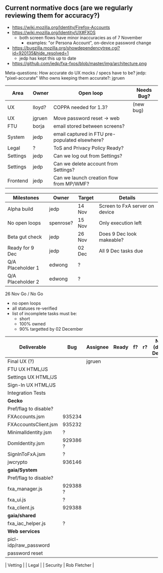 Current normative docs (are we regularly reviewing them for accuracy?)
-----------------------------
* https://wiki.mozilla.org/Identity/Firefox-Accounts
* https://wiki.mozilla.org/Identity/UX#FXOS
  - both screen flows have minor inaccuracies as of 7 November
    - examples: "or Persona Account", on-device password change
* https://bugzilla.mozilla.org/showdependencytree.cgi?id=920135&hide_resolved=1
  - jedp has kept this up to date
* https://github.com/jedp/fxa-fxos/blob/master/img/architecture.png

Meta-questions:
  How accurate do UX mocks / specs have to be?
    jedp: "pixel-accurate"
    Who owns keeping them accurate?: jgruen


|   Area  |   Owner    |   Open loop       | Needs Bug?
| ------- | ---------- | ----------------- |----------- |
| UX       | lloyd?    | COPPA needed for 1.3? | (new bug)
| UX       | jgruen    | Move password reset -> web
| FTU      | borja     | email stored between screens?
| System   | jedp      | email captured in FTU pre-populated elsewhere?
| Legal    | ?         | ToS and Privacy Policy Ready?
| Settings | jedp      | Can we log out from Settings? 
| Settings | jedp      | Can we delete account from Settings?
| Frontend | jedp      | Can we launch creation flow from MP/WMF?


| Milestones     | Owner   | Target | Details |
| -------------- | ------- | ------ | -------- |
| Alpha build    | jedp      | 14 Nov | Screen to FxA server on device
| No open loops  | spenrose? | 15 Nov | Only execution left
| Beta gut check | jedp | 26 Nov | Does 9 Dec look makeable?
| Ready for 9 Dec| jedp | 02 Dec | All 9 Dec tasks due
| Q/A Placeholder 1 | edwong | ?
| Q/A Placeholder 2 | edwong | ?

26 Nov Go / No Go
 - no open loops
 - all statuses re-verified
 - list of incomplete tasks must be:
   * short
   * 100% owned
   * 90% targetted by 02 December



|   Deliverable          |    Bug     |  Assignee  |    Ready    |     f?     |    r?      | Need By (default: 9 December) |
| ---------------------- | ---------- | ---------- | ----------- | ---------- | ---------- | ----------------------------- |
| Final UX (?)           |            | jgruen
| FTU UX HTML/JS         |
| Settings UX HTML/JS    |
| Sign-In UX HTML/JS     |
| Integration Tests      |
|    **Gecko**           |
| Pref/flag to disable?  |
| FXAccounts.jsm         |  935234    | 
| FXAccountsClient.jsm   |  935232    | 
| MinimalIdentity.jsm    |       ?    |
| DomIdentity.jsm        |  929386         ?
| SignInToFxA.jsm        |       ?
| jwcrypto	         |  936146
|    **gaia/System**
| Pref/flag to disable?  |
| fxa_manager.js         |  929388         ?
| fxa_ui.js              |       ?
| fxa_client.js          |  929388
|    **gaia/shared**     |
| fxa_iac_helper.js      |       ?
|    **Web services**    |
| picl-idp/raw_password  |
| password reset         |

| Vetting                |
| Legal                  |
| Security               | Rob Fletcher |


